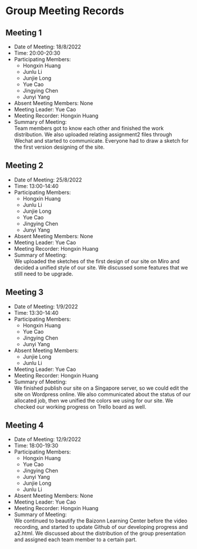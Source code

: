 # Group Meeting Records
## Meeting 1
* Date of Meeting: 18/8/2022 
* Time: 20:00-20:30
* Participating Members:  
  + Hongxin Huang 
  + Junlu Li
  + Junjie Long
  + Yue Cao
  + Jingying Chen
  + Junyi Yang
* Absent Meeting Members: None
* Meeting Leader: Yue Cao
* Meeting Recorder: Hongxin Huang
* Summary of Meeting:  
Team members got to know each other and finished the work distribution. We also uploaded relating assignment2 files through
Wechat and started to communicate. Everyone had to draw a sketch for the first version designing of the site.
## Meeting 2
* Date of Meeting: 25/8/2022 
* Time: 13:00-14:40
* Participating Members:  
  + Hongxin Huang 
  + Junlu Li
  + Junjie Long
  + Yue Cao
  + Jingying Chen
  + Junyi Yang
* Absent Meeting Members: None
* Meeting Leader: Yue Cao
* Meeting Recorder: Hongxin Huang
* Summary of Meeting:  
We uploaded the sketches of the first design of our site on Miro and decided a unified style of our site. We discussed some 
features that we still need to be upgrade.
## Meeting 3
* Date of Meeting: 1/9/2022 
* Time: 13:30-14:40
* Participating Members:  
  + Hongxin Huang
  + Yue Cao
  + Jingying Chen
  + Junyi Yang
* Absent Meeting Members:
  + Junjie Long
  + Junlu Li
* Meeting Leader: Yue Cao
* Meeting Recorder: Hongxin Huang
* Summary of Meeting:  
We finished publish our site on a Singapore server, so we could edit the site on Wordpress online. We also communicated 
about the status of our allocated job, then we unified the colors we using for our site. We checked our working progress 
on Trello board as well.
## Meeting 4
* Date of Meeting: 12/9/2022 
* Time: 18:00-19:30
* Participating Members:  
  + Hongxin Huang
  + Yue Cao
  + Jingying Chen
  + Junyi Yang
  + Junjie Long
  + Junlu Li
* Absent Meeting Members: None
* Meeting Leader: Yue Cao
* Meeting Recorder: Hongxin Huang
* Summary of Meeting:  
We continued to beautify the Baizonn Learning Center before the video recording, and started to update Github of our developing 
progress and a2.html. We discussed about the distribution of the group presentation and assigned each team member to a 
certain part.